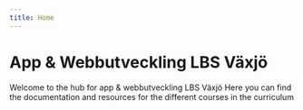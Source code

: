 ```yaml
---
title: Home
---
```


# App & Webbutveckling LBS Växjö

Welcome to the hub for app & webbutveckling LBS Växjö Here you can find the documentation and resources for the different courses in the curriculum